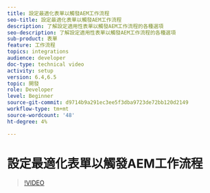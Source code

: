```yaml
---
title: 設定最適化表單以觸發AEM工作流程
seo-title: 設定最適化表單以觸發AEM工作流程
description: 了解設定適用性表單以觸發AEM工作流程的各種選項
seo-description: 了解設定適用性表單以觸發AEM工作流程的各種選項
sub-product: 表單
feature: 工作流程
topics: integrations
audience: developer
doc-type: technical video
activity: setup
version: 6.4,6.5
topic: 開發
role: Developer
level: Beginner
source-git-commit: d9714b9a291ec3ee5f3dba9723de72bb120d2149
workflow-type: tm+mt
source-wordcount: '48'
ht-degree: 4%

---
```



# 設定最適化表單以觸發AEM工作流程


>[!VIDEO](https://video.tv.adobe.com/v/28316?quality=9&learn=on)

